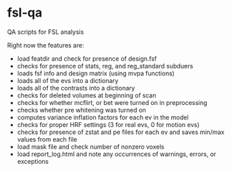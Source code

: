 fsl-qa
======

QA scripts for FSL analysis

Right now the features are:
- load featdir and check for presence of design.fsf
- checks for presence of stats, reg, and reg_standard subduers
- loads fsf info and design matrix (using mvpa functions)
- loads all of the evs into a dictionary
- loads all of the contrasts into a dictionary
- checks for deleted volumes at beginning of scan
- checks for whether mcflirt, or bet were turned on in preprocessing
- checks whether pre whitening was turned on
- computes variance inflation factors for each ev in the model
- checks for proper HRF settings (3 for real evs, 0 for motion evs)
- checks for presence of zstat and pe files for each ev and saves min/max values from each file
- load mask file and check number of nonzero voxels
- load report_log.html and note any occurrences of warnings, errors, or exceptions

